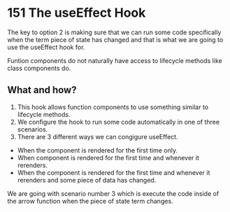 # 151 The useEffect Hook

The key to option 2 is making sure that we can run some code specifically when the term piece of state has changed and that is what we are going to use the useEffect hook for.

Funtion components do not naturally have access to lifecycle methods like class components do.

## What and how?

1. This hook allows function components to use something similar to lifecycle methods.
2. We configure the hook to run some code automatically in one of three scenarios.
3. There are 3 different ways we can congigure useEffect.

- When the component is rendered for the first time only.
- When component is rendered for the first time and whenever it rerenders.
- When the component is rendered for the first time and whenever it rerenders and some piece of data has changed.

We are going with scenario number 3 which is execute the code inside of the arrow function when the piece of state term changes.
